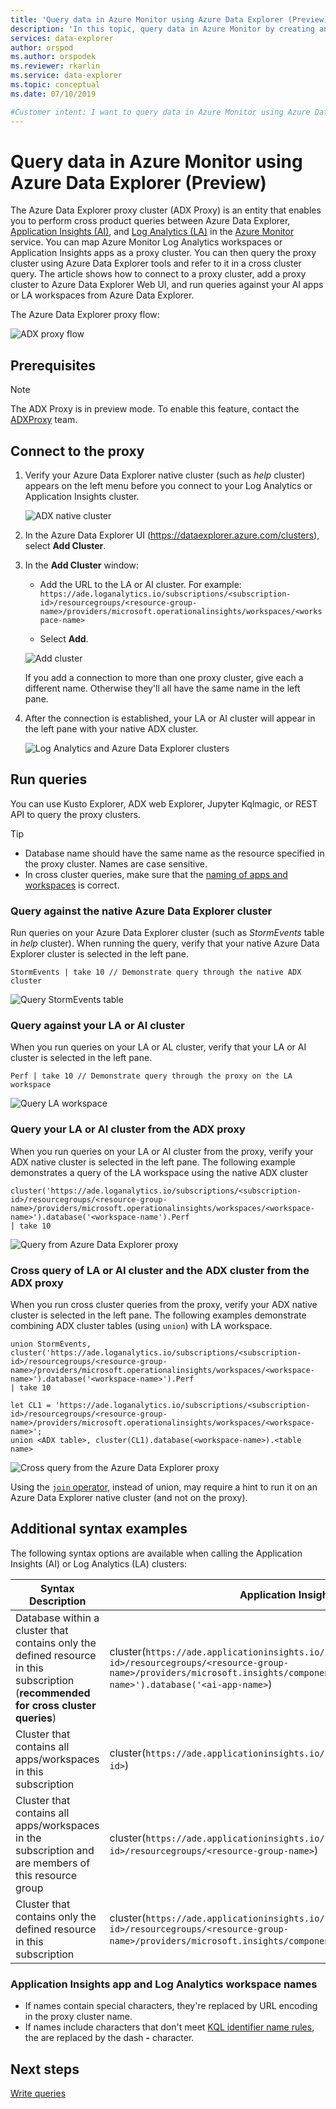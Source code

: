 ```yaml
---
title: 'Query data in Azure Monitor using Azure Data Explorer (Preview)'
description: 'In this topic, query data in Azure Monitor by creating an Azure Data Explorer proxy for cross product queries with Application Insights and Log Analytics'
services: data-explorer
author: orspod
ms.author: orspodek
ms.reviewer: rkarlin
ms.service: data-explorer
ms.topic: conceptual
ms.date: 07/10/2019

#Customer intent: I want to query data in Azure Monitor using Azure Data Explorer by creating an Azure Data Explorer (ADX) proxy for cross product queries with Log Analytics and Application Insights 
---
```


# Query data in Azure Monitor using Azure Data Explorer (Preview)

The Azure Data Explorer proxy cluster (ADX Proxy) is an entity that enables you to perform cross product queries between Azure Data Explorer, [Application Insights (AI)](/azure/azure-monitor/app/app-insights-overview), and [Log Analytics (LA)](/azure/azure-monitor/platform/data-platform-logs) in the [Azure Monitor](/azure/azure-monitor/) service. You can map Azure Monitor Log Analytics workspaces or Application Insights apps as a proxy cluster. You can then query the proxy cluster using Azure Data Explorer tools and refer to it in a cross cluster query. The article shows how to connect to a proxy cluster, add a proxy cluster to Azure Data Explorer Web UI, and run queries against your AI apps or LA workspaces from Azure Data Explorer.

The Azure Data Explorer proxy flow: 

![ADX proxy flow](media/adx-proxy/adx-proxy-flow.png)

## Prerequisites

> [!NOTE]
> The ADX Proxy is in preview mode. To enable this feature, contact the [ADXProxy](mailto:adxproxy@microsoft.com) team.

## Connect to the proxy

1. Verify your Azure Data Explorer native cluster (such as *help* cluster) appears on the left menu before you connect to your Log Analytics or Application Insights cluster.

    ![ADX native cluster](media/adx-proxy/web-ui-help-cluster.png)

1. In the Azure Data Explorer UI (https://dataexplorer.azure.com/clusters), select **Add Cluster**.

1. In the **Add Cluster** window:

    * Add the URL to the LA or AI cluster. For example: `https://ade.loganalytics.io/subscriptions/<subscription-id>/resourcegroups/<resource-group-name>/providers/microsoft.operationalinsights/workspaces/<workspace-name>`

    * Select **Add**.

    ![Add cluster](media/adx-proxy/add-cluster.png)

    If you add a connection to more than one proxy cluster, give each a different name. Otherwise they'll all have the same name in the left pane.

1. After the connection is established, your LA or AI cluster will appear in the left pane with your native ADX cluster. 

    ![Log Analytics and Azure Data Explorer clusters](media/adx-proxy/la-adx-clusters.png)

## Run queries

You can use Kusto Explorer, ADX web Explorer, Jupyter Kqlmagic, or REST API to query the proxy clusters. 

> [!TIP]
> * Database name should have the same name as the resource specified in the proxy cluster. Names are case sensitive.
> * In cross cluster queries, make sure that the [naming of apps and workspaces](#application-insights-app-and-log-analytics-workspace-names) is correct.

### Query against the native Azure Data Explorer cluster 

Run queries on your Azure Data Explorer cluster (such as *StormEvents* table in *help* cluster). When running the query, verify that your native Azure Data Explorer cluster is selected in the left pane.

```kusto
StormEvents | take 10 // Demonstrate query through the native ADX cluster
```

![Query StormEvents table](media/adx-proxy/query-adx.png)

### Query against your LA or AI cluster

When you run queries on your LA or AL cluster, verify that your LA or AI cluster is selected in the left pane. 

```kusto
Perf | take 10 // Demonstrate query through the proxy on the LA workspace
```

![Query LA workspace](media/adx-proxy/query-la.png)

### Query your LA or AI cluster from the ADX proxy  

When you run queries on your LA or AI cluster from the proxy, verify your ADX native cluster is selected in the left pane. The following example demonstrates a query of the LA workspace using the native ADX cluster

```kusto
cluster('https://ade.loganalytics.io/subscriptions/<subscription-id>/resourcegroups/<resource-group-name>/providers/microsoft.operationalinsights/workspaces/<workspace-name>').database('<workspace-name').Perf
| take 10 
```

![Query from Azure Data Explorer proxy](media/adx-proxy/query-adx-proxy.png)

### Cross query of LA or AI cluster and the ADX cluster from the ADX proxy 

When you run cross cluster queries from the proxy, verify your ADX native cluster is selected in the left pane. The following examples demonstrate combining ADX cluster tables (using `union`) with LA workspace.

```kusto
union StormEvents, cluster('https://ade.loganalytics.io/subscriptions/<subscription-id>/resourcegroups/<resource-group-name>/providers/microsoft.operationalinsights/workspaces/<workspace-name>').database('<workspace-name>').Perf
| take 10 
```

```kusto
let CL1 = 'https://ade.loganalytics.io/subscriptions/<subscription-id>/resourcegroups/<resource-group-name>/providers/microsoft.operationalinsights/workspaces/<workspace-name>';
union <ADX table>, cluster(CL1).database(<workspace-name>).<table name>
```

![Cross query from the Azure Data Explorer proxy](media/adx-proxy/cross-query-adx-proxy.png)

Using the [`join` operator](/azure/kusto/query/joinoperator), instead of union, may require a hint to run it on an Azure Data Explorer native cluster (and not on the proxy). 

## Additional syntax examples

The following syntax options are available when calling the Application Insights (AI) or Log Analytics (LA) clusters:

|Syntax Description  |Application Insights  |Log Analytics  |
|----------------|---------|---------|
| Database within a cluster that contains only the defined resource in this subscription (**recommended for cross cluster queries**) |   cluster(`https://ade.applicationinsights.io/subscriptions/<subscription-id>/resourcegroups/<resource-group-name>/providers/microsoft.insights/components/<ai-app-name>').database('<ai-app-name>`) | cluster(`https://ade.loganalytics.io/subscriptions/<subscription-id>/resourcegroups/<resource-group-name>/providers/microsoft.operationalinsights/workspaces/<workspace-name>').database('<workspace-name>`)     |
| Cluster that contains all apps/workspaces in this subscription    |     cluster(`https://ade.applicationinsights.io/subscriptions/<subscription-id>`)    |    cluster(`https://ade.loganalytics.io/subscriptions/<subscription-id>`)     |
|Cluster that contains all apps/workspaces in the subscription and are members of this resource group    |   cluster(`https://ade.applicationinsights.io/subscriptions/<subscription-id>/resourcegroups/<resource-group-name>`)      |    cluster(`https://ade.loganalytics.io/subscriptions/<subscription-id>/resourcegroups/<resource-group-name>`)      |
|Cluster that contains only the defined resource in this subscription      |    cluster(`https://ade.applicationinsights.io/subscriptions/<subscription-id>/resourcegroups/<resource-group-name>/providers/microsoft.insights/components/<ai-app-name>`)    |  cluster(`https://ade.loganalytics.io/subscriptions/<subscription-id>/resourcegroups/<resource-group-name>/providers/microsoft.operationalinsights/workspaces/<workspace-name>`)     |

### Application Insights app and Log Analytics workspace names

* If names contain special characters, they're replaced by URL encoding in the proxy cluster name. 
* If names include characters that don't meet [KQL identifier name rules](/azure/kusto/query/schema-entities/entity-names), the are replaced by the dash **-** character.

## Next steps

[Write queries](write-queries.md)